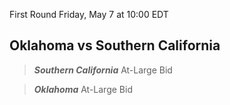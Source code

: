First Round
Friday, May 7 at 10:00 EDT
## Oklahoma vs Southern California

> ***Southern California***
> At-Large Bid

> ***Oklahoma***
> At-Large Bid